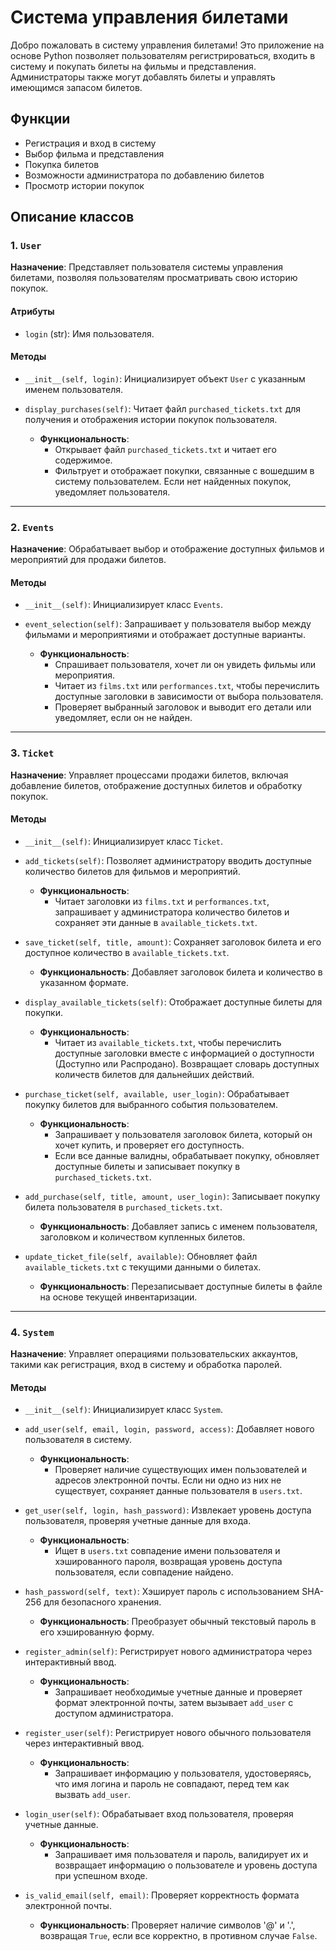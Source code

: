 # Система управления билетами
Добро пожаловать в систему управления билетами! Это приложение на основе Python позволяет пользователям регистрироваться, входить в систему и покупать билеты на фильмы и представления. Администраторы также могут добавлять билеты и управлять имеющимся запасом билетов.


## Функции
- Регистрация и вход в систему
- Выбор фильма и представления
- Покупка билетов
- Возможности администратора по добавлению билетов
- Просмотр истории покупок

## Описание классов

### 1. `User`

**Назначение**: Представляет пользователя системы управления билетами, позволяя пользователям просматривать свою историю покупок.

#### Атрибуты
- `login` (str): Имя пользователя.

#### Методы
- `__init__(self, login)`: Инициализирует объект `User` с указанным именем пользователя.

- `display_purchases(self)`: Читает файл `purchased_tickets.txt` для получения и отображения истории покупок пользователя.
  - **Функциональность**:
    - Открывает файл `purchased_tickets.txt` и читает его содержимое.
    - Фильтрует и отображает покупки, связанные с вошедшим в систему пользователем. Если нет найденных покупок, уведомляет пользователя.

---

### 2. `Events`

**Назначение**: Обрабатывает выбор и отображение доступных фильмов и мероприятий для продажи билетов.

#### Методы
- `__init__(self)`: Инициализирует класс `Events`.

- `event_selection(self)`: Запрашивает у пользователя выбор между фильмами и мероприятиями и отображает доступные варианты.
  - **Функциональность**:
    - Спрашивает пользователя, хочет ли он увидеть фильмы или мероприятия.
    - Читает из `films.txt` или `performances.txt`, чтобы перечислить доступные заголовки в зависимости от выбора пользователя.
    - Проверяет выбранный заголовок и выводит его детали или уведомляет, если он не найден.

---

### 3. `Ticket`

**Назначение**: Управляет процессами продажи билетов, включая добавление билетов, отображение доступных билетов и обработку покупок.

#### Методы
- `__init__(self)`: Инициализирует класс `Ticket`.

- `add_tickets(self)`: Позволяет администратору вводить доступные количество билетов для фильмов и мероприятий.
  - **Функциональность**:
    - Читает заголовки из `films.txt` и `performances.txt`, запрашивает у администратора количество билетов и сохраняет эти данные в `available_tickets.txt`.

- `save_ticket(self, title, amount)`: Сохраняет заголовок билета и его доступное количество в `available_tickets.txt`.
  - **Функциональность**: Добавляет заголовок билета и количество в указанном формате.

- `display_available_tickets(self)`: Отображает доступные билеты для покупки.
  - **Функциональность**:
    - Читает из `available_tickets.txt`, чтобы перечислить доступные заголовки вместе с информацией о доступности (Доступно или Распродано). Возвращает словарь доступных количеств билетов для дальнейших действий.

- `purchase_ticket(self, available, user_login)`: Обрабатывает покупку билетов для выбранного события пользователем.
  - **Функциональность**:
    - Запрашивает у пользователя заголовок билета, который он хочет купить, и проверяет его доступность.
    - Если все данные валидны, обрабатывает покупку, обновляет доступные билеты и записывает покупку в `purchased_tickets.txt`.

- `add_purchase(self, title, amount, user_login)`: Записывает покупку билета пользователя в `purchased_tickets.txt`.
  - **Функциональность**: Добавляет запись с именем пользователя, заголовком и количеством купленных билетов.

- `update_ticket_file(self, available)`: Обновляет файл `available_tickets.txt` с текущими данными о билетах.
  - **Функциональность**: Перезаписывает доступные билеты в файле на основе текущей инвентаризации.

---

### 4. `System`

**Назначение**: Управляет операциями пользовательских аккаунтов, такими как регистрация, вход в систему и обработка паролей.

#### Методы
- `__init__(self)`: Инициализирует класс `System`.

- `add_user(self, email, login, password, access)`: Добавляет нового пользователя в систему.
  - **Функциональность**:
    - Проверяет наличие существующих имен пользователей и адресов электронной почты. Если ни одно из них не существует, сохраняет данные пользователя в `users.txt`.

- `get_user(self, login, hash_password)`: Извлекает уровень доступа пользователя, проверяя учетные данные для входа.
  - **Функциональность**:
    - Ищет в `users.txt` совпадение имени пользователя и хэшированного пароля, возвращая уровень доступа пользователя, если совпадение найдено.

- `hash_password(self, text)`: Хэширует пароль с использованием SHA-256 для безопасного хранения.
  - **Функциональность**: Преобразует обычный текстовый пароль в его хэшированную форму.

- `register_admin(self)`: Регистрирует нового администратора через интерактивный ввод.
  - **Функциональность**:
    - Запрашивает необходимые учетные данные и проверяет формат электронной почты, затем вызывает `add_user` с доступом администратора.

- `register_user(self)`: Регистрирует нового обычного пользователя через интерактивный ввод.
  - **Функциональность**:
    - Запрашивает информацию у пользователя, удостоверяясь, что имя логина и пароль не совпадают, перед тем как вызвать `add_user`.

- `login_user(self)`: Обрабатывает вход пользователя, проверяя учетные данные.
  - **Функциональность**:
    - Запрашивает имя пользователя и пароль, валидирует их и возвращает информацию о пользователе и уровень доступа при успешном входе.

- `is_valid_email(self, email)`: Проверяет корректность формата электронной почты.
  - **Функциональность**: Проверяет наличие символов '@' и '.', возвращая `True`, если все корректно, в противном случае `False`.
